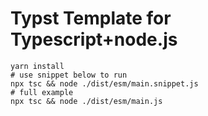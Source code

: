 # Typst Template for Typescript+node.js

```shell
yarn install
# use snippet below to run
npx tsc && node ./dist/esm/main.snippet.js
# full example
npx tsc && node ./dist/esm/main.js
```
